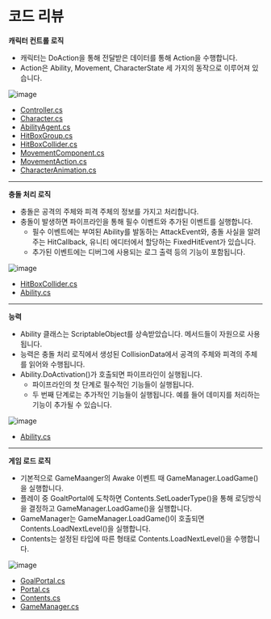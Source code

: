 # 코드 리뷰
**캐릭터 컨트롤 로직**   
- 캐릭터는 DoAction을 통해 전달받은 데이터를 통해 Action을 수행합니다.
- Action은 Ability, Movement, CharacterState 세 가지의 동작으로 이루어져 있습니다.

![image](https://github.com/1506022022/Platformer/assets/88864717/6a16584f-4d81-4d02-924e-1053fd65dc7d)
- [Controller.cs](https://github.com/1506022022/Platformer/blob/main/Character/Controller/PlayerCharacterController.cs)   
- [Character.cs](https://github.com/1506022022/Platformer/blob/main/Core/Character/Character.cs)   
- [AbilityAgent.cs](https://github.com/1506022022/Platformer/blob/main/Core/Combat/AbilityAgent.cs)   
- [HitBoxGroup.cs](https://github.com/1506022022/Platformer/blob/main/Core/HitBox/HitBoxGroup.cs)   
- [HitBoxCollider.cs](https://github.com/1506022022/Platformer/blob/main/Core/HitBox/HitBoxCollider.cs)   
- [MovementComponent.cs](https://github.com/1506022022/Platformer/blob/main/Character/Movement/MovementComponent.cs)   
- [MovementAction.cs](https://github.com/1506022022/Platformer/blob/main/Character/Movement/MovementAction.cs)   
- [CharacterAnimation.cs](https://github.com/1506022022/Platformer/blob/main/Core/Character/Animation/CharacterAnimation.cs)   
***

**충돌 처리 로직**
- 충돌은 공격의 주체와 피격 주체의 정보를 가지고 처리합니다.
- 충돌이 발생하면 파이프라인을 통해 필수 이벤트와 추가된 이벤트를 실행합니다.
  - 필수 이벤트에는 부여된 Ability를 발동하는 AttackEvent와, 충돌 사실을 알려주는 HitCallback, 유니티 에디터에서 할당하는 FixedHitEvent가 있습니다.
  - 추가된 이벤트에는 디버그에 사용되는 로그 출력 등의 기능이 포함됩니다.

![image](https://github.com/1506022022/Platformer/assets/88864717/5126588d-1710-4e26-b3d1-21599db23039)
- [HitBoxCollider.cs](https://github.com/1506022022/Platformer/blob/main/Core/HitBox/HitBoxCollider.cs)   
- [Ability.cs](https://github.com/1506022022/Platformer/blob/main/Core/Combat/CombatAction/Ability.cs)   
***

**능력**
- Ability 클래스는 ScriptableObject를 상속받았습니다. 메서드들이 자원으로 사용됩니다.
- 능력은 충돌 처리 로직에서 생성된 CollisionData에서 공격의 주체와 피격의 주체를 읽어와 수행됩니다.
- Ability.DoActivation()가 호출되면 파이프라인이 실행됩니다.
  - 파이프라인의 첫 단계로 필수적인 기능들이 실행됩니다.
  - 두 번째 단계로는 추가적인 기능들이 실행됩니다. 예를 들어 데미지를 처리하는 기능이 추가될 수 있습니다.

![image](https://github.com/1506022022/Platformer/assets/88864717/de8b605f-fe84-4db5-8d1d-8fde1c65974e)
- [Ability.cs](https://github.com/1506022022/Platformer/blob/main/Core/Combat/CombatAction/Ability.cs)
***

**게임 로드 로직**   
- 기본적으로 GameMaanger의 Awake 이벤트 때 GameManager.LoadGame()을 실행합니다.
- 플레이 중 GoaltPortal에 도착하면 Contents.SetLoaderType()을 통해 로딩방식을 결정하고 GameManager.LoadGame()을 실행합니다.
- GameManager는 GameManager.LoadGame()이 호출되면 Contents.LoadNextLevel()을 실행합니다.
- Contents는 설정된 타입에 따른 형태로 Contents.LoadNextLevel()을 수행합니다.

![image](https://github.com/1506022022/Platformer/assets/88864717/39c3ea28-e56f-48ff-9fad-eba48031be68)
- [GoalPortal.cs](https://github.com/1506022022/Platformer/blob/main/Contents/Portal/GoalPortal.cs)   
- [Portal.cs](https://github.com/1506022022/Platformer/blob/main/Contents/Portal/Portal.cs)   
- [Contents.cs](https://github.com/1506022022/Platformer/blob/main/Core/Contents/Contents.cs)   
- [GameManager.cs](https://github.com/1506022022/Platformer/blob/main/GameManager/GameManager.cs)   
